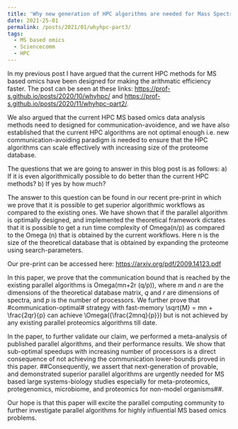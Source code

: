 ```yaml
---
title: 'Why new generation of HPC algorithms are needed for Mass Spectrometry based omics - Part 3'
date: 2021-25-01
permalink: /posts/2021/01/whyhpc-part3/
tags:
  - MS based omics
  - Sciencecomm
  - HPC
---
```


In my previous post I have argued that the current HPC methods for MS based omics have been designed for making the arithmatic efficiency faster. The post can be seen at these links: <https://prof-s.github.io/posts/2020/10/whyhpc/> and <https://prof-s.github.io/posts/2020/11/whyhpc-part2/>. 

We also argued that the current HPC MS based omics data analysis methods need to designed for communication-avoidence, and we have also established that the current HPC algorithms are not optimal enough i.e. new communication-avoiding paradigm is needed to ensure that the HPC algorithms can scale effectively with increasing size of the proteome database. 

The questions that we are going to answer in this blog post is as follows: a) If it is even algorithmically possible to do better than the current HPC methods? b) If yes by how much?

The answer to this question can be found in our recent pre-print in which we prove that it is possible to get superior algorithmic workflows as compared to the existing ones. We have shown that if the parallel algorithm is optimally designed, and implemented the theoretical framework dictates that it is possible to get a run time complexity of Omega(n/p) as compared to the Omega (n) that is obtained by the current workflows. Here n is the size of the theoretical database that is obtained by expanding the proteome using search-parameters.

Our pre-print can be accessed here: <https://arxiv.org/pdf/2009.14123.pdf>

In this paper, we prove that the communication bound that is reached by the existing parallel algorithms is Omega(mn+2r (q/p)), where $m$ and $n$ are the dimensions of the theoretical database matrix, $q$ and $r$ are dimensions of spectra, and $p$ is the number of processors. We further prove that #communication-optimal# strategy with fast-memory \sqrt{M} = mn + \frac{2qr}{p} can achieve \Omega({\frac{2mnq}{p}}) but is not achieved by any existing parallel proteomics algorithms till date. 


In the paper, to further validate our claim, we performed a meta-analysis of published parallel algorithms, and their performance results. We show that sub-optimal speedups with increasing number of processors is a direct consequence of not achieving the communication lower-bounds proved in this paper. ##Consequently, we assert that next-generation of provable, and demonstrated superior parallel algorithms are urgently needed for MS based large systems-biology studies especially for meta-proteomics, protegenomics, microbiome, and proteomics for non-model organisms##. 

Our hope is that this paper will excite the parallel computing community to further investigate parallel algorithms for highly influential MS based omics problems.




